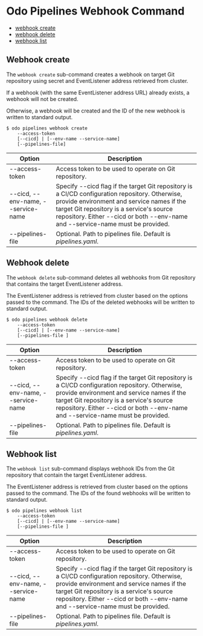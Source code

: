 # Odo Pipelines Webhook Command

* [webhook create](#Webhook-create)
* [webhook delete](#Webhook-delete)
* [webhook list](#Webhook-list)

## Webhook create

The `webhook create` sub-command creates a webhook on target Git repository using secret and EventListener address retrieved from cluster.

If a webhook (with the same EventListener address URL) already exists, a webhook will not be created.

Otherwise, a webhook will be created and the ID of the new webhook is written to standard output.

```shell
$ odo pipelines webhook create 
    --access-token 
    [--cicd] | [--env-name --service-name]
    [--pipelines-file]
```
| Option                  | Description |
| ----------------------- | ----------- |
| --access-token | Access token to be used to operate on Git repository.|
| --cicd, --env-name, --service-name | Specify --cicd flag if the target Git repository is a CI/CD configuration repository.  Otherwise, provide environment and service names if the target Git repository is a service's source repository.  Either --cicd or both --env-name and --service-name must be provided.|  
| --pipelines-file | Optional.  Path to pipelines file.  Default is _pipelines.yaml_. |

## Webhook delete

The `webhook delete` sub-command deletes all webhooks from Git repository that contains the target EventListener address.

The EventListener address is retrieved from cluster based on the options passed to the command. The IDs of the deleted webhooks will be written to standard output.

```shell
$ odo pipelines webhook delete
    --access-token
    [--cicd] | [--env-name --service-name]
    [--pipelines-file ]
```

| Option                  | Description |
| ----------------------- | ----------- |
| --access-token | Access token to be used to operate on Git repository.|
| --cicd, --env-name, --service-name | Specify --cicd flag if the target Git repository is a CI/CD configuration repository.  Otherwise, provide environment and service names if the target Git repository is a service's source repository.  Either --cicd or both --env-name and --service-name must be provided.|  
| --pipelines-file  | Optional.  Path to pipelines file.  Default is _pipelines.yaml_. |

## Webhook list

The `webhook list` sub-command displays webhook IDs from the Git repository that contain the target EventListener address.

The EventListener address is retrieved from cluster based on the options passed to the command. The IDs of the found webhooks will be written to standard output.

```shell
$ odo pipelines webhook list
    --access-token
    [--cicd] | [--env-name --service-name]
    [--pipelines-file ]
```

| Option                  | Description |
| ----------------------- | ----------- |
| --access-token | Access token to be used to operate on Git repository.|
| --cicd, --env-name, --service-name | Specify --cicd flag if the target Git repository is a CI/CD configuration repository.  Otherwise, provide environment and service names if the target Git repository is a service's source repository.  Either --cicd or both --env-name and --service-name must be provided.|  
| --pipelines-file  | Optional.  Path to pipelines file.  Default is _pipelines.yaml_. |
